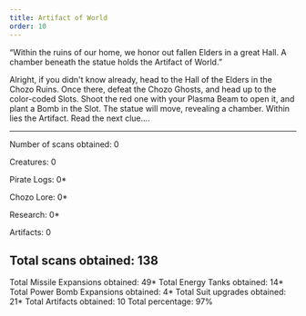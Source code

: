 ```yaml
---
title: Artifact of World
order: 10
---
```




“Within the ruins of our home, we honor out fallen Elders
in a great Hall. A chamber beneath the statue holds the
Artifact of World.”

Alright, if you didn't know already, head to the Hall of the Elders in the
Chozo Ruins. Once there, defeat the Chozo Ghosts, and head up to the
color-coded Slots. Shoot the red one with your Plasma Beam to open it, and
plant a Bomb in the Slot. The statue will move, revealing a chamber. Within
lies the Artifact. Read the next clue....

-------------------------
Number of scans obtained: 0

Creatures: 0

Pirate Logs: 0*

Chozo Lore: 0*

Research: 0*

Artifacts: 0

Total scans obtained: 138
-------------------------

Total Missile Expansions obtained: 49*
Total Energy Tanks obtained: 14*
Total Power Bomb Expansions obtained: 4*
Total Suit upgrades obtained: 21*
Total Artifacts obtained: 10
Total percentage: 97%


